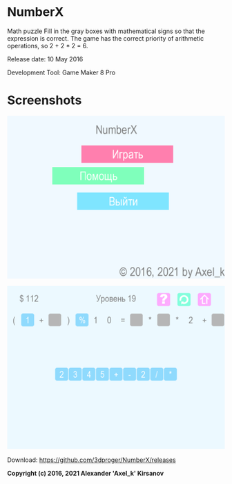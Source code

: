 # NumberX
Math puzzle
Fill in the gray boxes with mathematical signs so that the expression is correct.
The game has the correct priority of arithmetic operations, so 2 + 2 * 2 = 6.

Release date: 10 May 2016

Development Tool: Game Maker 8 Pro

# Screenshots
![image](screenshot2.png?raw=true)

![image](screenshot1.png?raw=true)

Download: https://github.com/3dproger/NumberX/releases

<b>Copyright (c) 2016, 2021 Alexander 'Axel_k' Kirsanov</b>
